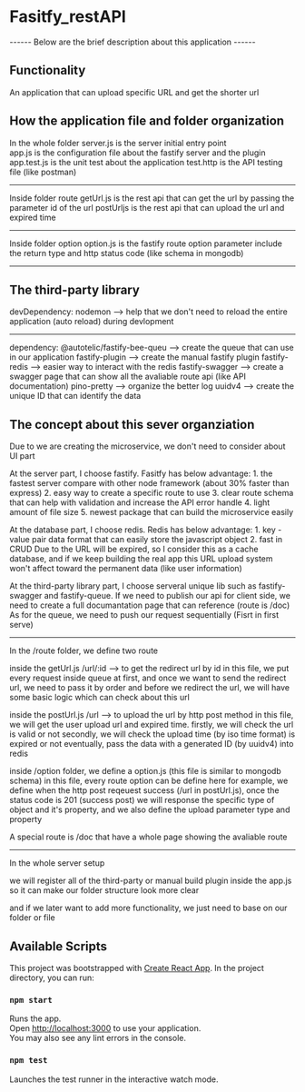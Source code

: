 # Fasitfy_restAPI

------  Below are the brief description about this application ------

## Functionality
An application that can upload specific URL and get the shorter url

## How the application file and folder organization
In the whole folder
server.js is the server initial entry point \
app.js is the configuration file about the fastify server and the plugin
app.test.js is the unit test about the application
test.http is the API testing file (like postman)

----------------------------------------------------------------

Inside folder route
getUrl.js is the rest api that can get the url by passing the parameter id of the url
postUrljs is the rest api that can upload the url and expired time

----------------------------------------------------------------

Inside folder option
option.js is the fastify route option parameter include the return type and http status code (like schema in mongodb)

----------------------------------------------------------------

## The third-party library
devDependency:
nodemon --> help that we don't need to reload the entire application (auto reload) during devlopment

----------------------------------------------------------------

dependency:
@autotelic/fastify-bee-queu --> create the queue that can use in our application
fastify-plugin --> create the manual fastify plugin
fastify-redis --> easier way to interact with the redis
fastify-swagger --> create a swagger page that can show all the avaliable route api (like API documentation)
pino-pretty --> organize the better log
uuidv4 --> create the unique ID that can identify the data

## The concept about this sever organziation
Due to we are creating the microservice, we don't need to consider about UI part

At the server part, I choose fastify.
Fasitfy has below advantage:
    1. the fastest server compare with other node framework (about 30% faster than express)
    2. easy way to create a specific route to use
    3. clear route schema that can help with validation and increase the API error handle
    4. light amount of file size
    5. newest package that can build the microservice easily

At the database part, I choose redis.
Redis has below advantage:
    1. key - value pair data format that can easily store the javascript object
    2. fast in CRUD
Due to the URL will be expired, so I consider this as a cache database, and if we keep building the real app
this URL upload system won't affect toward the permanent data (like user information)

At the third-party library part, I choose serveral unique lib such as fastify-swagger and fastify-queue.
If we need to publish our api for client side, we need to create a full documantation page that can reference (route is /doc)
As for the queue, we need to push our request sequentially (Fisrt in first serve)

----------------------------------------------------------------

In the /route folder, we define two route

inside the getUrl.js
/url/:id --> to get the redirect url by id
in this file, we put every request inside queue at first, and once we want to send the redirect url, we need to pass it by order
and before we redirect the url, we will have some basic logic which can check about this url

inside the postUrl.js
/url --> to upload the url by http post method
in this file, we will get the user upload url and expired time.
firstly, we will check the url is valid or not
secondly, we will check the upload time (by iso time format) is expired or not
eventually, pass the data with a generated ID (by uuidv4) into redis

inside /option folder, we define a option.js (this file is similar to mongodb schema)
in this file, every route option can be define here
for example, we define when the http post reqeuest success (/url in postUrl.js), once the status code is 201 (success post)
we will response the specific type of object and it's property, and we also define the upload parameter type and property

A special route is /doc that have a whole page showing the avaliable route

----------------------------------------------------------------

In the whole server setup

we will register all of the third-party or manual build plugin inside the app.js
so it can make our folder structure look more clear

and if we later want to add more functionality, we just need to base on our folder or file

## Available Scripts
This project was bootstrapped with [Create React App](https://github.com/facebook/create-react-app).
In the project directory, you can run:

### `npm start`

Runs the app.\
Open [http://localhost:3000](http://localhost:3000) to use your application.\
You may also see any lint errors in the console.

### `npm test`

Launches the test runner in the interactive watch mode.
